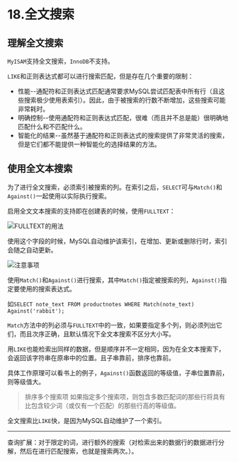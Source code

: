 # 18.全文搜索
## 理解全文搜索

`MyISAM`支持全文搜索，`InnoDB`不支持。

`LIKE`和正则表达式都可以进行搜索匹配，但是存在几个重要的限制：
* 性能--通配符和正则表达式匹配通常要求MySQL尝试匹配表中所有行（且这些搜索极少使用表索引）。因此，由于被搜索的行数不断增加，这些搜索可能非常耗时。
* 明确控制--使用通配符和正则表达式匹配，很难（而且并不总是能）很明确地匹配什么和不匹配什么。
* 智能化的结果--虽然基于通配符和正则表达式的搜索提供了非常灵活的搜索，但是它们都不能提供一种智能化的选择结果的方法。

## 使用全文本搜索
为了进行全文搜索，必须索引被搜索的列。在索引之后，`SELECT`可与`Match()`和`Against()`一起使用以实际执行搜索。

启用全文文本搜索的支持即在创建表的时候，使用`FULLTEXT`：

![FULLTEXT的用法](https://tva4.sinaimg.cn/large/005VwC5mly1g7saj4n44aj30gn077q3r.jpg)

使用这个字段的时候，MySQL自动维护该索引，在增加、更新或删除行时，索引会随之自动更新。

![注意事项](https://tvax1.sinaimg.cn/large/005VwC5mly1g7sapgk1p9j30mo0770vc.jpg)

使用`Match()`和`Against()`进行搜索，其中`Match()`指定被搜索的列，`Against()`指定要使用的搜索表达式。

如`SELECT note_text FROM productnotes WHERE Match(note_text) Against('rabbit');`

`Match`方法中的列必须与`FULLTEXT`中的一致，如果要指定多个列，则必须列出它们，而且次序正确，且默认情况下全文本搜索不区分大小写。

用`LIKE`也能检索出同样的数据，但是顺序并不一定相同，因为在全文本搜索下，会返回该字符串在原串中的位置。且子串靠前，排序也靠前。

具体工作原理可以看书上的例子，`Against()`函数返回的等级值，子串位置靠前，则等级值大。

>排序多个搜索项 如果指定多个搜索项，则包含多数匹配词的那些行将具有比包含较少词（或仅有一个匹配）的那些行高的等级值。

全文搜索比`LIKE`快，是因为MySQL自动维护了一个索引。


---
查询扩展：对于限定的词，进行额外的搜索（对检索出来的数据行的数据进行分解，然后在进行匹配搜索，也就是搜索两次。）。
